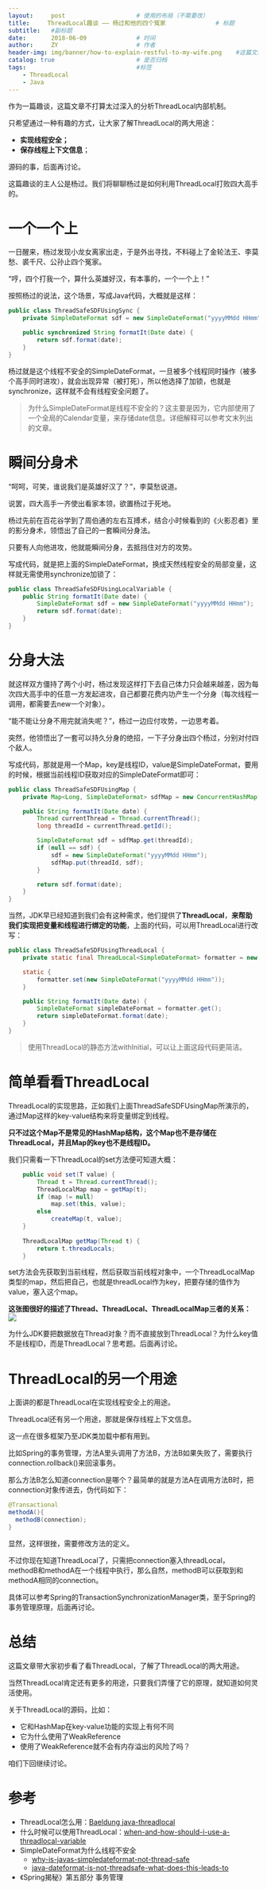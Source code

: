 ```yaml
---
layout:     post                    # 使用的布局（不需要改）
title:     ThreadLocal趣谈 —— 杨过和他的四个冤家              # 标题 
subtitle:   #副标题
date:       2018-06-09              # 时间
author:     ZY                      # 作者
header-img: img/banner/how-to-explain-restful-to-my-wife.png    #这篇文章标题背景图片
catalog: true                       # 是否归档
tags:                               #标签
    - ThreadLocal
    - Java
---
```

作为一篇趣谈，这篇文章不打算太过深入的分析ThreadLocal内部机制。  

只希望通过一种有趣的方式，让大家了解ThreadLocal的两大用途：  

- **实现线程安全；**
- **保存线程上下文信息**；

源码的事，后面再讨论。  

这篇趣谈的主人公是杨过。我们将聊聊杨过是如何利用ThreadLocal打败四大高手的。  

# 一个一个上
一日醒来，杨过发现小龙女离家出走，于是外出寻找，不料碰上了金轮法王、李莫愁、裘千尺、公孙止四个冤家。  

“哼，四个打我一个，算什么英雄好汉，有本事的，一个一个上！”  

按照杨过的说法，这个场景，写成Java代码，大概就是这样：  
```java
public class ThreadSafeSDFUsingSync {
    private SimpleDateFormat sdf = new SimpleDateFormat("yyyyMMdd HHmm");

    public synchronized String formatIt(Date date) {
        return sdf.format(date);
    }
}
```
杨过就是这个线程不安全的SimpleDateFormat，一旦被多个线程同时操作（被多个高手同时进攻），就会出现异常（被打死），所以他选择了加锁，也就是synchronize，这样就不会有线程安全问题了。  

> 为什么SimpleDateFormat是线程不安全的？这主要是因为，它内部使用了一个全局的Calendar变量，来存储date信息。详细解释可以参考文末列出的文章。  

# 瞬间分身术
“呵呵，可笑，谁说我们是英雄好汉了？”，李莫愁说道。  

说罢，四大高手一齐使出看家本领，欲置杨过于死地。  

杨过先前在百花谷学到了周伯通的左右互搏术，结合小时候看到的《火影忍者》里的影分身术，领悟出了自己的一套瞬间分身法。  

只要有人向他进攻，他就能瞬间分身，去抵挡住对方的攻势。  

写成代码，就是把上面的SimpleDateFormat，换成天然线程安全的局部变量，这样就无需使用synchronize加锁了：  

```java
public class ThreadSafeSDFUsingLocalVariable {
    public String formatIt(Date date) {
        SimpleDateFormat sdf = new SimpleDateFormat("yyyyMMdd HHmm");
        return sdf.format(date);
    }
}
```

# 分身大法
就这样双方僵持了两个小时，杨过发现这样打下去自己体力只会越来越差，因为每次四大高手中的任意一方发起进攻，自己都要花费内功产生一个分身（每次线程一调用，都需要去new一个对象）。  

“能不能让分身不用完就消失呢？”，杨过一边应付攻势，一边思考着。  

突然，他领悟出了一套可以持久分身的绝招，一下子分身出四个杨过，分别对付四个敌人。    

写成代码，那就是用一个Map，key是线程ID，value是SimpleDateFormat，要用的时候，根据当前线程ID获取对应的SimpleDateFormat即可：  
```java
public class ThreadSafeSDFUsingMap {
    private Map<Long, SimpleDateFormat> sdfMap = new ConcurrentHashMap();

    public String formatIt(Date date) {
        Thread currentThread = Thread.currentThread();
        long threadId = currentThread.getId();

        SimpleDateFormat sdf = sdfMap.get(threadId);
        if (null == sdf) {
            sdf = new SimpleDateFormat("yyyyMMdd HHmm");
            sdfMap.put(threadId, sdf);
        }

        return sdf.format(date);
    }
}
```
当然，JDK早已经知道到我们会有这种需求，他们提供了**ThreadLocal**，**来帮助我们实现把变量和线程进行绑定的功能**，上面的代码，可以用ThreadLocal进行改写：  
```java
public class ThreadSafeSDFUsingThreadLocal {
    private static final ThreadLocal<SimpleDateFormat> formatter = new ThreadLocal();

    static {
        formatter.set(new SimpleDateFormat("yyyyMMdd HHmm"));
    }

    public String formatIt(Date date) {
        SimpleDateFormat simpleDateFormat = formatter.get();
        return simpleDateFormat.format(date);
    }
}
```

> 使用ThreadLocal的静态方法withInitial，可以让上面这段代码更简洁。  

# 简单看看ThreadLocal
ThreadLocal的实现思路，正如我们上面ThreadSafeSDFUsingMap所演示的，通过Map这样的key-value结构来将变量绑定到线程。  

**只不过这个Map不是常见的HashMap结构，这个Map也不是存储在ThreadLocal，并且Map的key也不是线程ID。**  

我们只需看一下ThreadLocal的set方法便可知道大概：  
```java
    public void set(T value) {
        Thread t = Thread.currentThread();
        ThreadLocalMap map = getMap(t);
        if (map != null)
            map.set(this, value);
        else
            createMap(t, value);
    }
    
    ThreadLocalMap getMap(Thread t) {
        return t.threadLocals;
    }
```
set方法会先获取到当前线程，然后获取当前线程对象中，一个ThreadLocalMap类型的map，然后把自己，也就是threadLocal作为key，把要存储的值作为value，塞入这个map。  

**这张图很好的描述了Thread、ThreadLocal、ThreadLocalMap三者的关系：**  
![](/img/post/2018-06-09-Thread-Local/threadlocal-internal.png) 

为什么JDK要把数据放在Thread对象？而不直接放到ThreadLocal？为什么key值不是线程ID，而是ThreadLocal？思考题。后面再讨论。  

# ThreadLocal的另一个用途
上面讲的都是ThreadLocal在实现线程安全上的用途。  

ThreadLocal还有另一个用途，那就是保存线程上下文信息。  

这一点在很多框架乃至JDK类加载中都有用到。  

比如Spring的事务管理，方法A里头调用了方法B，方法B如果失败了，需要执行connection.rollback()来回滚事务。  

那么方法B怎么知道connection是哪个？最简单的就是方法A在调用方法B时，把connection对象传进去，伪代码如下：  
```java
@Transactional
methodA(){
  methodB(connection);
}
```
显然，这样很挫，需要修改方法的定义。  

不过你现在知道ThreadLocal了，只需把connection塞入threadLocal，methodB和methodA在一个线程中执行，那么自然，methodB可以获取到和methodA相同的connection。  

具体可以参考Spring的TransactionSynchronizationManager类，至于Spring的事务管理原理，后面再讨论。  

# 总结
这篇文章带大家初步看了看ThreadLocal，了解了ThreadLocal的两大用途。  

当然ThreadLocal肯定还有更多的用途，只要我们弄懂了它的原理，就知道如何灵活使用。  

关于ThreadLocal的源码，比如：

- 它和HashMap在key-value功能的实现上有何不同
- 它为什么使用了WeakReference
- 使用了WeakReference就不会有内存溢出的风险了吗？

咱们下回继续讨论。  

# 参考

- ThreadLocal怎么用：[Baeldung java-threadlocal](http://www.baeldung.com/java-threadlocal)
- 什么时候可以使用ThreadLocal：[when-and-how-should-i-use-a-threadlocal-variable](https://stackoverflow.com/questions/817856/when-and-how-should-i-use-a-threadlocal-variable)
- SimpleDateFormat为什么线程不安全
  - [why-is-javas-simpledateformat-not-thread-safe](https://stackoverflow.com/questions/6840803/why-is-javas-simpledateformat-not-thread-safe)
  - [java-dateformat-is-not-threadsafe-what-does-this-leads-to](https://stackoverflow.com/questions/4021151/java-dateformat-is-not-threadsafe-what-does-this-leads-to)
- 《Spring揭秘》第五部分 事务管理



